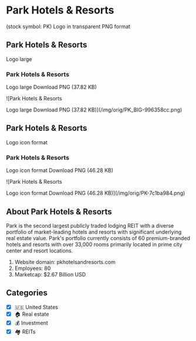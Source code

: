 # Park Hotels & Resorts

 (stock symbol: PK) Logo in transparent PNG format

## Park Hotels & Resorts

 Logo large

### Park Hotels & Resorts

 Logo large Download PNG (37.82 KB)

![Park Hotels & Resorts

 Logo large Download PNG (37.82 KB)](/img/orig/PK_BIG-996358cc.png)

## Park Hotels & Resorts

 Logo icon format

### Park Hotels & Resorts

 Logo icon format Download PNG (46.28 KB)

![Park Hotels & Resorts

 Logo icon format Download PNG (46.28 KB)](/img/orig/PK-7c1ba984.png)

## About Park Hotels & Resorts



Park is the second largest publicly traded lodging REIT with a diverse portfolio of market-leading hotels and resorts with significant underlying real estate value. Park's portfolio currently consists of 60 premium-branded hotels and resorts with over 33,000 rooms primarily located in prime city center and resort locations.

1. Website domain: pkhotelsandresorts.com
2. Employees: 80
3. Marketcap: $2.67 Billion USD


## Categories
- [x] 🇺🇸 United States
- [x] 🏠 Real estate
- [x] 💰 Investment
- [x] 🏘️ REITs
